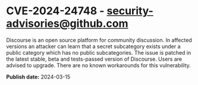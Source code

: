 # CVE-2024-24748 - security-advisories@github.com

Discourse is an open source platform for community discussion. In affected versions an attacker can learn that a secret subcategory exists under a public category which has no public subcategories. The issue is patched in the latest stable, beta and tests-passed version of Discourse. Users are advised to upgrade. There are no known workarounds for this vulnerability.

**Publish date:** 2024-03-15
